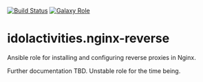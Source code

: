 [![Build Status](https://img.shields.io/travis/idolactivities/ansible-role-nginx-reverse/develop.svg?style=flat-square)](https://travis-ci.org/idolactivities/ansible-role-nginx-reverse/builds)
[![Galaxy Role](https://img.shields.io/ansible/role/26289.svg?style=flat-square)](https://galaxy.ansible.com/idolactivities/nginx-reverse/)

idolactivities.nginx-reverse
============================

Ansible role for installing and configuring reverse proxies in Nginx.

Further documentation TBD. Unstable role for the time being.
